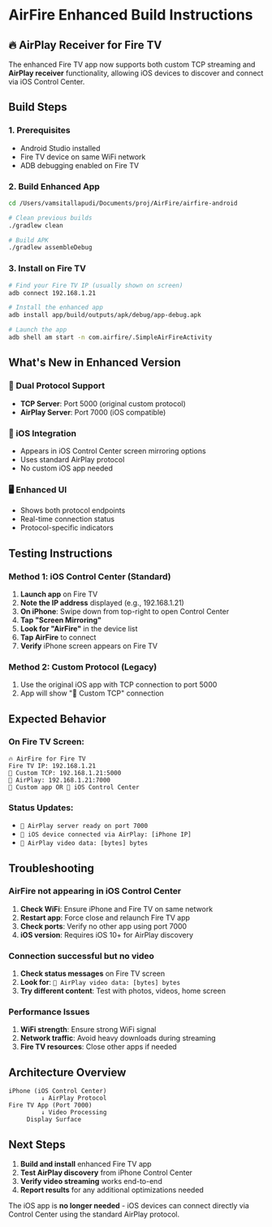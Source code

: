 # AirFire Enhanced Build Instructions

## 🔥 AirPlay Receiver for Fire TV

The enhanced Fire TV app now supports both custom TCP streaming and **AirPlay receiver** functionality, allowing iOS devices to discover and connect via iOS Control Center.

## Build Steps

### 1. Prerequisites
- Android Studio installed
- Fire TV device on same WiFi network
- ADB debugging enabled on Fire TV

### 2. Build Enhanced App
```bash
cd /Users/vamsitallapudi/Documents/proj/AirFire/airfire-android

# Clean previous builds
./gradlew clean

# Build APK
./gradlew assembleDebug
```

### 3. Install on Fire TV
```bash
# Find your Fire TV IP (usually shown on screen)
adb connect 192.168.1.21

# Install the enhanced app
adb install app/build/outputs/apk/debug/app-debug.apk

# Launch the app
adb shell am start -n com.airfire/.SimpleAirFireActivity
```

## What's New in Enhanced Version

### 🎯 Dual Protocol Support
- **TCP Server**: Port 5000 (original custom protocol)
- **AirPlay Server**: Port 7000 (iOS compatible)

### 📱 iOS Integration
- Appears in iOS Control Center screen mirroring options
- Uses standard AirPlay protocol
- No custom iOS app needed

### 🖥️ Enhanced UI
- Shows both protocol endpoints
- Real-time connection status
- Protocol-specific indicators

## Testing Instructions

### Method 1: iOS Control Center (Standard)
1. **Launch app** on Fire TV
2. **Note the IP address** displayed (e.g., 192.168.1.21)
3. **On iPhone**: Swipe down from top-right to open Control Center
4. **Tap "Screen Mirroring"**
5. **Look for "AirFire"** in the device list
6. **Tap AirFire** to connect
7. **Verify** iPhone screen appears on Fire TV

### Method 2: Custom Protocol (Legacy)
1. Use the original iOS app with TCP connection to port 5000
2. App will show "📱 Custom TCP" connection

## Expected Behavior

### On Fire TV Screen:
```
🔥 AirFire for Fire TV
Fire TV IP: 192.168.1.21
📱 Custom TCP: 192.168.1.21:5000
🍎 AirPlay: 192.168.1.21:7000
📱 Custom app OR 🍎 iOS Control Center
```

### Status Updates:
- `🍎 AirPlay server ready on port 7000`
- `🍎 iOS device connected via AirPlay: [iPhone IP]`
- `🍎 AirPlay video data: [bytes] bytes`

## Troubleshooting

### AirFire not appearing in iOS Control Center
1. **Check WiFi**: Ensure iPhone and Fire TV on same network
2. **Restart app**: Force close and relaunch Fire TV app
3. **Check ports**: Verify no other app using port 7000
4. **iOS version**: Requires iOS 10+ for AirPlay discovery

### Connection successful but no video
1. **Check status messages** on Fire TV screen
2. **Look for**: `🍎 AirPlay video data: [bytes] bytes`
3. **Try different content**: Test with photos, videos, home screen

### Performance Issues
1. **WiFi strength**: Ensure strong WiFi signal
2. **Network traffic**: Avoid heavy downloads during streaming
3. **Fire TV resources**: Close other apps if needed

## Architecture Overview

```
iPhone (iOS Control Center)
         ↓ AirPlay Protocol
Fire TV App (Port 7000)
         ↓ Video Processing
     Display Surface
```

## Next Steps

1. **Build and install** enhanced Fire TV app
2. **Test AirPlay discovery** from iPhone Control Center
3. **Verify video streaming** works end-to-end
4. **Report results** for any additional optimizations needed

The iOS app is **no longer needed** - iOS devices can connect directly via Control Center using the standard AirPlay protocol.